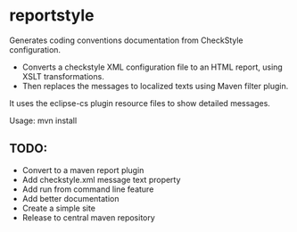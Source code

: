 reportstyle
===========

Generates coding conventions documentation from CheckStyle configuration.

- Converts a checkstyle XML configuration file to an HTML report, using XSLT transformations.
- Then replaces the messages to localized texts using Maven filter plugin.


It uses the eclipse-cs plugin resource files to show detailed messages.

Usage: mvn install

TODO:
-----

- Convert to a maven report plugin
- Add checkstyle.xml message text property
- Add run from command line feature
- Add better documentation
- Create a simple site
- Release to central maven repository
